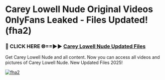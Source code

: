 # Carey Lowell Nude Original Videos 0nlyFans Leaked - Files Updated! (fha2)

<h3>🔴 CLICK HERE 🌐==►► <a href="https://tinyurl.com/yc6ubb5a" rel="nofollow">Carey Lowell Nude Updated Files</a></h3>

Get Carey Lowell Nude and all content. Now you can access all videos and pictures of Carey Lowell Nude. New Updated Files 2025!

[![fha2](https://i.imgur.com/7eu0CRL.gif)](https://tinyurl.com/yc6ubb5a)
